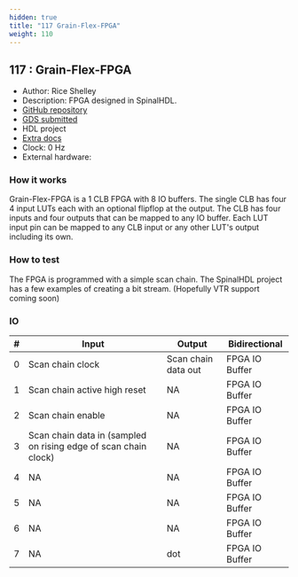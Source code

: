 ```yaml
---
hidden: true
title: "117 Grain-Flex-FPGA"
weight: 110
---
```


## 117 : Grain-Flex-FPGA

* Author: Rice Shelley
* Description: FPGA designed in SpinalHDL.
* [GitHub repository](https://github.com/RiceShelley/tt04-grain-flex)
* [GDS submitted](https://github.com/RiceShelley/tt04-grain-flex/actions/runs/6114673466)
* HDL project
* [Extra docs]()
* Clock: 0 Hz
* External hardware: 



### How it works

Grain-Flex-FPGA is a 1 CLB FPGA with 8 IO buffers. The single CLB has four 4 input LUTs each with an optional flipflop at the output.
The CLB has four inputs and four outputs that can be mapped to any IO buffer. Each LUT input pin can be mapped to any CLB input or
any other LUT's output including its own.


### How to test

The FPGA is programmed with a simple scan chain. The SpinalHDL project has a few examples of creating a bit stream. (Hopefully VTR support coming soon)


### IO

| # | Input        | Output       | Bidirectional      |
|---|--------------|--------------| -------------------|
| 0 | Scan chain clock  | Scan chain data out | FPGA IO Buffer |
| 1 | Scan chain active high reset  | NA | FPGA IO Buffer |
| 2 | Scan chain enable  | NA | FPGA IO Buffer |
| 3 | Scan chain data in (sampled on rising edge of scan chain clock)  | NA | FPGA IO Buffer |
| 4 | NA  | NA | FPGA IO Buffer |
| 5 | NA  | NA | FPGA IO Buffer |
| 6 | NA  | NA | FPGA IO Buffer |
| 7 | NA  | dot | FPGA IO Buffer |

